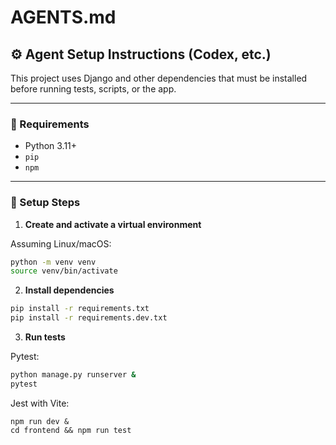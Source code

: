 # AGENTS.md

## ⚙️ Agent Setup Instructions (Codex, etc.)

This project uses Django and other dependencies that must be installed before running tests, scripts, or the app.

---

### 🧱 Requirements

- Python 3.11+
- `pip`
- `npm`

---

### 🧪 Setup Steps

1. **Create and activate a virtual environment**

Assuming Linux/macOS:
```bash
python -m venv venv
source venv/bin/activate
```

2. **Install dependencies**
```bash
pip install -r requirements.txt
pip install -r requirements.dev.txt
```

3. **Run tests**

Pytest:
```bash
python manage.py runserver &
pytest
```

Jest with Vite:

```
npm run dev &
cd frontend && npm run test
```
